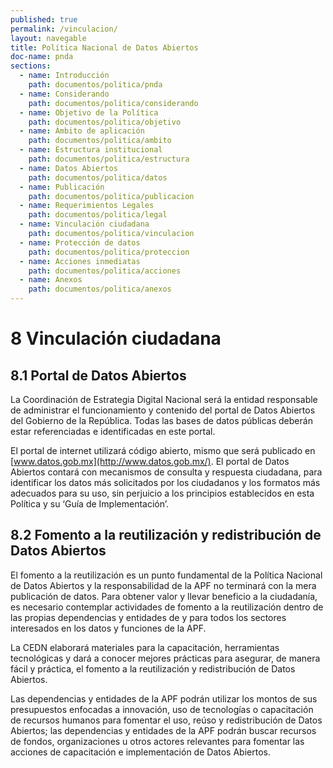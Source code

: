 ```yaml
---
published: true
permalink: /vinculacion/
layout: navegable
title: Política Nacional de Datos Abiertos
doc-name: pnda
sections:
  - name: Introducción
    path: documentos/politica/pnda
  - name: Considerando
    path: documentos/politica/considerando
  - name: Objetivo de la Política
    path: documentos/politica/objetivo
  - name: Ámbito de aplicación
    path: documentos/politica/ambito
  - name: Estructura institucional
    path: documentos/politica/estructura
  - name: Datos Abiertos
    path: documentos/politica/datos
  - name: Publicación
    path: documentos/politica/publicacion
  - name: Requerimientos Legales
    path: documentos/politica/legal
  - name: Vinculación ciudadana
    path: documentos/politica/vinculacion
  - name: Protección de datos
    path: documentos/politica/proteccion
  - name: Acciones inmediatas
    path: documentos/politica/acciones
  - name: Anexos
    path: documentos/politica/anexos
---
```


# 8 Vinculación ciudadana

## 8.1 Portal de Datos Abiertos

La Coordinación de Estrategia Digital Nacional será la entidad responsable de administrar el funcionamiento y contenido del portal de Datos Abiertos del Gobierno de la República. Todas las bases de datos públicas deberán estar referenciadas e identificadas en este portal.
 
El portal de internet utilizará código abierto, mismo que será publicado en [www.datos.gob.mx](http://www.datos.gob.mx/). El portal de Datos Abiertos contará con mecanismos de consulta y respuesta ciudadana, para identificar los datos más solicitados por los ciudadanos y los formatos más adecuados para su uso, sin perjuicio a los principios establecidos en esta Política y su ‘Guía de Implementación’.

## 8.2 Fomento a la reutilización y redistribución de Datos Abiertos

El fomento a la reutilización es un punto fundamental de la Política Nacional de Datos Abiertos y la responsabilidad de la APF no terminará con la mera publicación de datos. Para obtener valor y llevar beneficio a la ciudadanía, es necesario contemplar actividades de fomento a la reutilización dentro de las propias dependencias y entidades de y para todos los sectores interesados en los datos y funciones de la APF.
 
La CEDN elaborará materiales para la capacitación, herramientas tecnológicas y dará a conocer mejores prácticas para asegurar, de manera fácil y práctica, el fomento a la reutilización y redistribución de Datos Abiertos.
 
Las dependencias y entidades de la APF podrán utilizar los montos de sus presupuestos enfocadas a innovación, uso de tecnologías o capacitación de recursos humanos para fomentar el uso, reúso y redistribución de Datos Abiertos; las dependencias y entidades de la APF podrán buscar recursos de fondos, organizaciones u otros actores relevantes para fomentar las acciones de capacitación e implementación de Datos Abiertos.

